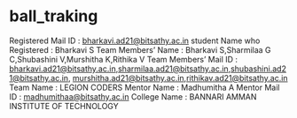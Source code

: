 # ball_traking
Registered Mail ID              : bharkavi.ad21@bitsathy.ac.in
student Name who Registered     : Bharkavi S
Team Members’ Name              : Bharkavi S,Sharmilaa G C,Shubashini V,Murshitha K,Rithika V
Team Members’ Mail ID           : bharkavi.ad21@bitsathy.ac.in,sharmilaa.ad21@bitsathy.ac.in,shubashini.ad21@bitsathy.ac.in,
                                  murshitha.ad21@bitsathy.ac.in,rithikav.ad21@bitsathy.ac.in
Team Name                       : LEGION CODERS
Mentor Name                     : Madhumitha A
Mentor Mail ID                  : madhumithaa@bitsathy.ac.in 
College Name                    : BANNARI AMMAN INSTITUTE OF TECHNOLOGY

